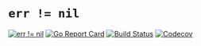 # `err != nil`

[![err != nil](https://img.shields.io/endpoint?url=https%3A%2F%2Ferrnil.cpl.li%2Fapi%2Fbadge%3Frepo%3Dcpl.li%2Fgo%2Ferrnil%26style%3Dflat-square)](https://errnil.cpl.li/api/inspect?repo=cpl.li/go/errinl)
[![Go Report Card](https://goreportcard.com/badge/cpl.li/go/errnil?style=flat-square)](https://goreportcard.com/report/cpl.li/go/errnil)
[![Build Status](https://img.shields.io/travis/cpl/errnil/master?style=flat-square)](https://travis-ci.org/cpl/errnil)
[![Codecov](https://img.shields.io/codecov/c/github/cpl/errnil/master.svg?style=flat-square)](https://codecov.io/gh/cpl/errnil)
